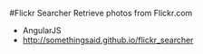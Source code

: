 #Flickr Searcher
Retrieve photos from Flickr.com

* AngularJS
* http://somethingsaid.github.io/flickr_searcher
